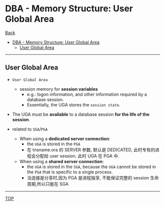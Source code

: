 # DBA - Memory Structure: User Global Area

[Back](../../index.md)

- [DBA - Memory Structure: User Global Area](#dba---memory-structure-user-global-area)
  - [User Global Area](#user-global-area)

---

## User Global Area

- `User Global Area`

  - session memory for **session variables**
    - e.g.: logon information, and other information required by a database session.
    - Essentially, the UGA stores the `session state`.

- The UGA must be **available** to a database session **for the life of the session**.

- related to `SGA`/`PGA`
  - When using a **dedicated server connection**:
    - the `UGA` is stored in the `PGA`
    - 在 tnsname.ora 的 SERVER 参数, 默认是 DEDICATED, 此时专有的进程会分配给 user session. 此时 UGA 在 PGA 中.
  - When using a **shared server connection**:
    - the `UGA` is stored in the `SGA`, because the `UGA` cannot be stored in the `PGA` that is specific to a single process.
    - 当连接是分享时,因为 PGA 是进程独享, 不能保证完整的 session 生命周期,所以只能在 SGA

---

[TOP](#dba---memory-structure-user-global-area)
